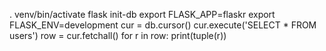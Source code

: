 . venv/bin/activate
flask init-db
export FLASK_APP=flaskr
export FLASK_ENV=development
cur = db.cursor()
        cur.execute('SELECT * FROM users')
        row = cur.fetchall()
        for r in row:
            print(tuple(r))